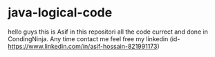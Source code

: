 # java-logical-code
hello guys this is Asif in this repositori all the code currect and done in CondingNinja.
Any time contact me feel free my linkedin (id-https://www.linkedin.com/in/asif-hossain-821991173)
